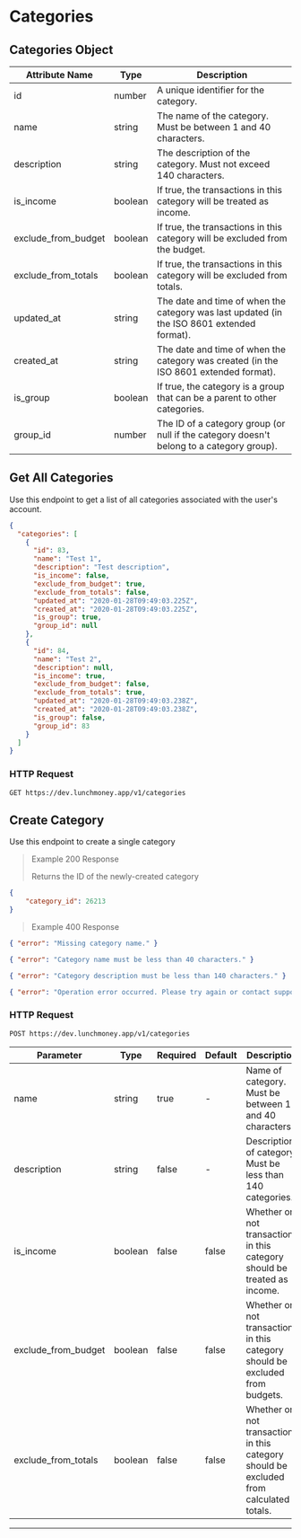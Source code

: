# Categories

## Categories Object
Attribute Name      | Type    | Description
------------------- | ----    | -----------
id                  | number  | A unique identifier for the category.
name                | string  | The name of the category. Must be between 1 and 40 characters.
description         | string  | The description of the category. Must not exceed 140 characters.
is_income           | boolean | If true, the transactions in this category will be treated as income.
exclude_from_budget | boolean | If true, the transactions in this category will be excluded from the budget.
exclude_from_totals | boolean | If true, the transactions in this category will be excluded from totals.
updated_at          | string  | The date and time of when the category was last updated (in the ISO 8601 extended format).
created_at          | string  | The date and time of when the category was created (in the ISO 8601 extended format).
is_group            | boolean | If true, the category is a group that can be a parent to other categories.
group_id            | number  | The ID of a category group (or null if the category doesn't belong to a category group).

## Get All Categories
Use this endpoint to get a list of all categories associated with the user's account.

```json
{
  "categories": [
    {
      "id": 83,
      "name": "Test 1",
      "description": "Test description",
      "is_income": false,
      "exclude_from_budget": true,
      "exclude_from_totals": false,
      "updated_at": "2020-01-28T09:49:03.225Z",
      "created_at": "2020-01-28T09:49:03.225Z",
      "is_group": true,
      "group_id": null
    },
    {
      "id": 84,
      "name": "Test 2",
      "description": null,
      "is_income": true,
      "exclude_from_budget": false,
      "exclude_from_totals": true,
      "updated_at": "2020-01-28T09:49:03.238Z",
      "created_at": "2020-01-28T09:49:03.238Z",
      "is_group": false,
      "group_id": 83
    }
  ]
}
```

### HTTP Request

`GET https://dev.lunchmoney.app/v1/categories`

## Create Category
Use this endpoint to create a single category

> Example 200 Response
>
> Returns the ID of the newly-created category


```json
{
    "category_id": 26213
}
```

> Example 400 Response

```json
{ "error": "Missing category name." }
```
```json
{ "error": "Category name must be less than 40 characters." }
```
```json
{ "error": "Category description must be less than 140 characters." }
```
```json
{ "error": "Operation error occurred. Please try again or contact support@lunchmoney.app for assistance." }
```

### HTTP Request

`POST https://dev.lunchmoney.app/v1/categories`

Parameter           | Type    | Required   | Default   | Description
----------          | ------  | ---------- | --------- | ------------
name                | string  | true       | -         | Name of category. Must be between 1 and 40 characters.
description         | string  | false      | -         | Description of category. Must be less than 140 categories.
is_income           | boolean | false      | false     | Whether or not transactions in this category should be treated as income.
exclude_from_budget | boolean | false      | false     | Whether or not transactions in this category should be excluded from budgets.
exclude_from_totals | boolean | false      | false     | Whether or not transactions in this category should be excluded from calculated totals.

---
